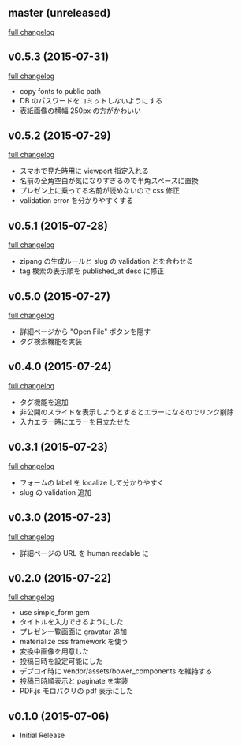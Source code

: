 ## master (unreleased)
[full changelog](https://github.com/onk/sharedoc/compare/v0.5.3...master)

## v0.5.3 (2015-07-31)
[full changelog](https://github.com/onk/sharedoc/compare/v0.5.2...v0.5.3)

*   copy fonts to public path
*   DB のパスワードをコミットしないようにする
*   表紙画像の横幅 250px の方がかわいい

## v0.5.2 (2015-07-29)
[full changelog](https://github.com/onk/sharedoc/compare/v0.5.1...v0.5.2)

*   スマホで見た時用に viewport 指定入れる
*   名前の全角空白が気になりすぎるので半角スペースに置換
*   プレゼン上に乗ってる名前が読めないので css 修正
*   validation error を分かりやすくする

## v0.5.1 (2015-07-28)
[full changelog](https://github.com/onk/sharedoc/compare/v0.5.0...v0.5.1)

*   zipang の生成ルールと slug の validation とを合わせる
*   tag 検索の表示順を published_at desc に修正

## v0.5.0 (2015-07-27)
[full changelog](https://github.com/onk/sharedoc/compare/v0.4.0...v0.5.0)

*   詳細ページから "Open File" ボタンを隠す
*   タグ検索機能を実装

## v0.4.0 (2015-07-24)
[full changelog](https://github.com/onk/sharedoc/compare/v0.3.1...v0.4.0)

*   タグ機能を追加
*   非公開のスライドを表示しようとするとエラーになるのでリンク削除
*   入力エラー時にエラーを目立たせた

## v0.3.1 (2015-07-23)
[full changelog](https://github.com/onk/sharedoc/compare/v0.3.0...v0.3.1)

*   フォームの label を localize して分かりやすく
*   slug の validation 追加

## v0.3.0 (2015-07-23)
[full changelog](https://github.com/onk/sharedoc/compare/v0.2.0...v0.3.0)

*   詳細ページの URL を human readable に

## v0.2.0 (2015-07-22)
[full changelog](https://github.com/onk/sharedoc/compare/v0.1.0...v0.2.0)

*   use simple_form gem
*   タイトルを入力できるようにした
*   プレゼン一覧画面に gravatar 追加
*   materialize css framework を使う
*   変換中画像を用意した
*   投稿日時を設定可能にした
*   デプロイ時に vendor/assets/bower_components を維持する
*   投稿日時順表示と paginate を実装
*   PDF.js モロパクリの pdf 表示にした

## v0.1.0 (2015-07-06)

*  Initial Release

